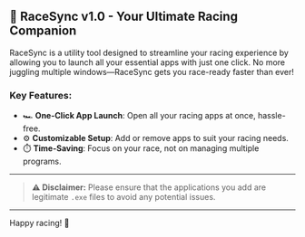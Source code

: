 ## 🚀 RaceSync v1.0 - Your Ultimate Racing Companion

RaceSync is a utility tool designed to streamline your racing experience by allowing you to launch all your essential apps with just one click. No more juggling multiple windows—RaceSync gets you race-ready faster than ever!

### Key Features:
- 🏎️ **One-Click App Launch**: Open all your racing apps at once, hassle-free.
- ⚙️ **Customizable Setup**: Add or remove apps to suit your racing needs.
- ⏱️ **Time-Saving**: Focus on your race, not on managing multiple programs.

---

> **⚠️ Disclaimer:** Please ensure that the applications you add are legitimate `.exe` files to avoid any potential issues.

---

Happy racing! 🏁
